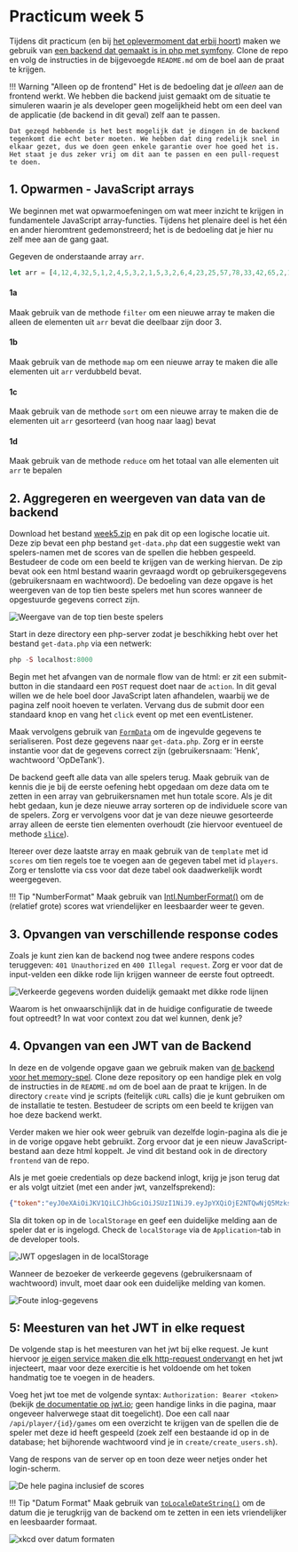 # Practicum week 5

Tijdens dit practicum (en bij [het oplevermoment dat erbij hoort](memory.md)) maken we gebruik van [een backend dat gemaakt is in php met symfony](https://github.com/hanze-hbo-ict/memory-backend). Clone de repo en volg de instructies in de bijgevoegde `README.md` om de boel aan de praat te krijgen.

!!! Warning "Alleen op de frontend"
    Het is de bedoeling dat je *alleen* aan de frontend werkt. We hebben die backend juist gemaakt om de situatie te simuleren waarin je als developer geen mogelijkheid hebt om een deel van de applicatie (de backend in dit geval) zelf aan te passen.

    Dat gezegd hebbende is het best mogelijk dat je dingen in de backend tegenkomt die echt beter moeten. We hebben dat ding redelijk snel in elkaar gezet, dus we doen geen enkele garantie over hoe goed het is. Het staat je dus zeker vrij om dit aan te passen en een pull-request te doen.


## 1. Opwarmen - JavaScript arrays

We beginnen met wat opwarmoefeningen om wat meer inzicht te krijgen in fundamentele JavaScript array-functies. Tijdens het plenaire deel is het één en ander hieromtrent gedemonstreerd; het is de bedoeling dat je hier nu zelf mee aan de gang gaat.

Gegeven de onderstaande array `arr`. 

```javascript
let arr = [4,12,4,32,5,1,2,4,5,3,2,1,5,3,2,6,4,23,25,57,78,33,42,65,2,16,85,12,87,23,87,23,87,98,23,6,23,65,87,98,1]
```

#### 1a
Maak gebruik van de methode `filter` om een nieuwe array te maken die alleen de elementen uit `arr` bevat die deelbaar zijn door 3.

#### 1b
Maak gebruik van de methode `map` om een nieuwe array te maken die alle elementen uit `arr` verdubbeld bevat.

#### 1c
Maak gebruik van de methode `sort` om een nieuwe array te maken die de elementen uit `arr` gesorteerd (van hoog naar laag) bevat

#### 1d
Maak gebruik van de methode `reduce` om het totaal van alle elementen uit `arr` te bepalen


## 2. Aggregeren en weergeven van data van de backend

Download het bestand [week5.zip](files/files-wk5.zip) en pak dit op een logische locatie uit. Deze zip bevat een php bestand `get-data.php` dat een suggestie wekt van spelers-namen met de scores van de spellen die hebben gespeeld. Bestudeer de code om een beeld te krijgen van de werking hiervan. De zip bevat ook een html bestand waarin gevraagd wordt op gebruikersgegevens (gebruikersnaam en wachtwoord). De bedoeling van deze opgave is het weergeven van de top tien beste spelers met hun scores wanneer de opgestuurde gegevens correct zijn.

![Weergave van de top tien beste spelers](imgs/top-tien.png)

Start in deze directory een php-server zodat je beschikking hebt over het bestand `get-data.php` via een netwerk:

```php
php -S localhost:8000
```

Begin met het afvangen van de normale flow van de html: er zit een submit-button in die standaard een `POST` request doet naar de `action`. In dit geval willen we de hele boel door JavaScript laten afhandelen, waarbij we de pagina zelf nooit hoeven te verlaten. Vervang dus de submit door een standaard knop en vang het `click` event op met een eventListener.

Maak vervolgens gebruik van [`FormData`](https://developer.mozilla.org/en-US/docs/Web/API/FormData) om de ingevulde gegevens te serialiseren. Post deze gegevens naar `get-data.php`. Zorg er in eerste instantie voor dat de gegevens correct zijn (gebruikersnaam: 'Henk', wachtwoord 'OpDeTank').

De backend geeft alle data van alle spelers terug. Maak gebruik van de kennis die je bij de eerste oefening hebt opgedaan om deze data om te zetten in een array van gebruikersnamen met hun totale score. Als je dit hebt gedaan, kun je deze nieuwe array sorteren op de individuele score van de spelers. Zorg er vervolgens voor dat je van deze nieuwe gesorteerde array alleen de eerste tien elementen overhoudt (zie hiervoor eventueel de methode [`slice`](https://developer.mozilla.org/en-US/docs/Web/JavaScript/Reference/Global_Objects/Array/slice)).

Itereer over deze laatste array en maak gebruik van de `template` met id `scores` om tien regels toe te voegen aan de gegeven tabel met id `players`. Zorg er tenslotte via css voor dat deze tabel ook daadwerkelijk wordt weergegeven.

!!! Tip "NumberFormat"
    Maak gebruik van [Intl.NumberFormat()](https://developer.mozilla.org/en-US/docs/Web/JavaScript/Reference/Global_Objects/Intl/NumberFormat) om de (relatief grote) scores wat vriendelijker en leesbaarder weer te geven.


## 3. Opvangen van verschillende response codes

Zoals je kunt zien kan de backend nog twee andere respons codes teruggeven: `401 Unauthorized` en `400 Illegal request`. Zorg er voor dat de input-velden een dikke rode lijn krijgen wanneer de eerste fout optreedt.

![Verkeerde gegevens worden duidelijk gemaakt met dikke rode lijnen](imgs/verkeerd.png)

Waarom is het onwaarschijnlijk dat in de huidige configuratie de tweede fout optreedt? In wat voor context zou dat wel kunnen, denk je?


## 4. Opvangen van een JWT van de Backend

In deze en de volgende opgave gaan we gebruik maken van [de backend voor het memory-spel](https://github.com/hanze-hbo-ict/memory-backend). Clone deze repository op een handige plek en volg de instructies in de `README.md` om de boel aan de praat te krijgen. In de directory `create` vind je scripts (feitelijk `cURL` calls) die je kunt gebruiken om de installatie te testen. Bestudeer de scripts om een beeld te krijgen van hoe deze backend werkt. 

Verder maken we hier ook weer gebruik van dezelfde login-pagina als die je in de vorige opgave hebt gebruikt. Zorg ervoor dat je een nieuw JavaScript-bestand aan deze html koppelt. Je vind dit bestand ook in de directory `frontend` van de repo.

Als je met goeie credentials op deze backend inlogt, krijg je json terug dat er als volgt uitziet (met een ander jwt, vanzelfsprekend):

```json
{"token":"eyJ0eXAiOiJKV1QiLCJhbGciOiJSUzI1NiJ9.eyJpYXQiOjE2NTQwNjQ5MzksImV4cCI6MTY1NDA2ODUzOSwicm9sZXMiOlsiUk9MRV9VU0VSIl0sInVzZXJuYW1lIjoiQ2hhbnRhbCJ9.RJVkBQfZ5DvNwjNlRxsVnQJagwIOwQvsbLGi9bI-rh4aOkzq6-oc3hESDVt-ibWVZSsj33ojdkft8bvUph1ylBrZbG0a96r-HdcHY-IyYaj_l-T_xT7epivvYafXejKRTSou-bBh1KiKhhSLrROjTsNu5CuhrG66qXpq_uLlBC1r4bYWzv6ekqqOAzqUqyBz40dBTkbLhpHFaor6dEO1rMf48AwBg41l4CWTChzTq7WPj_CR3UmETSPBnliTlmE7ge4Y_HjwTVRDvOHaNYZnc8L8h61yM2461h3liLYAEhDrzJ1aRKvuZxBC0wTHGLPmRUv5DbODAas2q7iGj9PVE_o3Y9mHVCKHFw_zqCxpmrcpnh874K9aly8rJYjvoFsEnWJXj976gz87a9nPlsetOyiCwU36aPgQ9ACHU3Lp7mEKQyooYrGz6Fpl_Kx7ii1shoUEumm_QCzZGAZbqAQJxFxJ5fVzcnuf-wVDvxtYCsfaHIRlac4knt14BTSI0JC0m-PWQ6O0PR6_OPrxm177s1QyyqXZgXvqbvHTB0jEd1Wv-znBDzD_mhdmcDvCXuv6hgVtGbvBWLdyQm3sxBMjfIstWCOhtMoTsNoihyHsrGZsYHQNUGW-2vBiii6r9dkaNCIOKJtW3EF_Nzw9WkfwG8lSYB9qcVuvrgO6uIYARvo"}
```

Sla dit token op in de `localStorage` en geef een duidelijke melding aan de speler dat er is ingelogd. Check de `localStorage` via de `Application`-tab in de developer tools.

![JWT opgeslagen in de `localStorage`](imgs/ingelogd.png)

Wanneer de bezoeker de verkeerde gegevens (gebruikersnaam of wachtwoord) invult, moet daar ook een duidelijke melding van komen.

![Foute inlog-gegevens](imgs/fout.png)


## 5: Meesturen van het JWT in elke request

De volgende stap is het meesturen van het jwt bij elke request. Je kunt hiervoor [je eigen service maken die elk http-request ondervangt](https://developer.mozilla.org/en-US/docs/Mozilla/Add-ons/WebExtensions/Intercept_HTTP_requests) en het jwt injecteert, maar voor deze exercitie is het voldoende om het token handmatig toe te voegen in de headers.

Voeg het jwt toe met de volgende syntax: `Authorization: Bearer <token>` (bekijk [de documentatie op jwt.io](https://jwt.io/introduction); geen handige links in die pagina, maar ongeveer halverwege staat dit toegelicht). Doe een call naar `/api/player/{id}/games` om een overzicht te krijgen van de spellen die de speler met deze id heeft gespeeld (zoek zelf een bestaande id op in de database; het bijhorende wachtwoord vind je in `create/create_users.sh`). 

Vang de respons van de server op en toon deze weer netjes onder het login-scherm.

![De hele pagina inclusief de scores](imgs/scores.png)

!!! Tip "Datum Format" 
    Maak gebruik van [`toLocaleDateString()`](https://developer.mozilla.org/en-US/docs/Web/JavaScript/Reference/Global_Objects/Date/toLocaleDateString) om de datum die je terugkrijg van de backend om te zetten in een iets vriendelijker en leesbaarder formaat.

![xkcd over datum formaten](https://imgs.xkcd.com/comics/iso_8601_2x.png)




